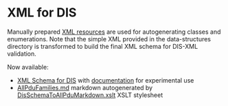 # XML for DIS

Manually prepared [XML resources](dis_7_2012) are used for autogenerating classes and enumerations.
Note that the simple XML provided in the data-structures directory is transformed 
to build the final XML schema for DIS-XML validation.

Now available:
* [XML Schema for DIS](DIS_7_2012.autogenerated.xsd) with [documentation](https://savage.nps.edu/open-dis7-java/xml/SchemaDocumentation/DIS_7_2012.autogenerated.html) for experimental use
* [AllPduFamilies.md](AllPduFamilies.md) markdown autogenerated by [DisSchemaToAllPduMarkdown.xslt](DisSchemaToAllPduMarkdown.xslt) XSLT stylesheet
